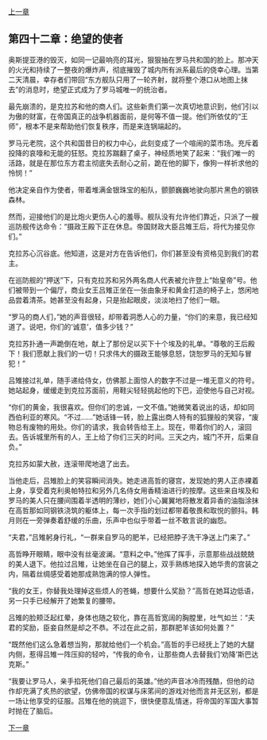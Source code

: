 [上一章](41-最后的共和国.md)

## 第四十二章：绝望的使者

奥斯提亚港的毁灭，如同一记最响亮的耳光，狠狠抽在罗马共和国的脸上。那冲天的火光和持续了一整夜的爆炸声，彻底摧毁了城内所有派系最后的侥幸心理。当第二天清晨，幸存者们带回“东方舰队只用了一轮齐射，就将整个港口从地图上抹去”的消息时，绝望正式成为了罗马城唯一的统治者。

最先崩溃的，是克拉苏和他的商人们。这些新贵们第一次真切地意识到，他们引以为傲的财富，在帝国真正的战争机器面前，是何等不值一提。他们所依仗的“王师”，根本不是来帮助他们恢复秩序，而是来连锅端起的。

罗马元老院，这个共和国昔日的权力中心，此刻变成了一个喧闹的菜市场。充斥着投降的哀嚎和无能的狂怒。克拉苏踹翻了桌子，神经质地笑了起来：“我们唯一的活路，就是在那位东方君主彻底失去耐心之前，跪在他的脚下，像狗一样祈求他的怜悯！”

他决定亲自作为使者，带着堆满金银珠宝的船队，颤颤巍巍地驶向那片黑色的钢铁森林。

然而，迎接他们的是比炮火更伤人心的羞辱。舰队没有允许他们靠近，只派了一艘巡防舰传达命令：“摄政王殿下正在休息。帝国财政大臣吕雉王后，将代为接见你们。”

克拉苏心沉谷底。他知道，这是对方在告诉他们，你们甚至没有资格见到我们的君主。

在巡防舰的“押送”下，只有克拉苏和另外两名商人代表被允许登上“始皇帝”号。他们被带到一个偏厅，商业女王吕雉正坐在一张由象牙和黄金打造的椅子上，悠闲地品尝着清茶。她甚至没有起身，只是抬起眼皮，淡淡地扫了他们一眼。
	
“罗马的商人们，”她的声音很轻，却带着洞悉人心的力量，“你们的来意，我已经知道了。说吧，你们的‘诚意’，值多少钱？”

克拉苏扑通一声跪倒在地，献上了那份足以买下十个埃及的礼单。“尊敬的王后殿下！我们愿献上我们的一切！只求伟大的摄政王能够息怒，饶恕罗马的无知与冒犯！”

吕雉接过礼单，随手递给侍女，仿佛那上面惊人的数字不过是一堆无意义的符号。她站起身，缓缓走到克拉苏面前，用鞋尖轻轻挑起他的下巴，迫使他与自己对视。

“你们的黄金，我很喜欢。但你们的忠诚，一文不值。”她微笑着说出的话，却如同西伯利亚的寒风。“不过……”她话锋一转，脸上露出商人特有的狐狸般的笑容，“废物总有废物的用处。你们的请求，我会转告给王上。现在，带着你们的人，滚回去。告诉城里所有的人，王上给了你们三天的时间。三天之内，城门不开，后果自负。”

克拉苏如蒙大赦，连滚带爬地退了出去。

当他走后，吕雉脸上的笑容瞬间消失。她走进高哲的寝宫，发现她的男人正赤裸着上身，享受着克利奥帕特拉和另外几名侍女用香精油进行的按摩。这些来自埃及和罗马的美人只在腰间围着半透明的薄纱，她们小心翼翼地将散发着异香的油脂涂抹在高哲那如同钢铁浇筑的躯体上，每一次手指的划过都带着敬畏和取悦的颤抖。韩月则在一旁弹奏着舒缓的乐曲，乐声中也似乎带着一丝不敢言说的幽怨。

“夫君，”吕雉躬身行礼，“一群来自罗马的肥羊，已经把脖子洗干净送上门来了。”

高哲睁开眼睛，眼中没有丝毫波澜。“意料之中。”他挥了挥手，示意那些战战兢兢的美人退下。他拉过吕雉，让她坐在自己的腿上，双手熟练地探入她华贵的宫装之内，隔着丝绸感受着她那成熟饱满的惊人弹性。

“我的女王，你替我处理掉这些烦人的苍蝇，想要什么奖励？”高哲在她耳边低语，另一只手已经解开了她繁复的腰带。

吕雉的脸颊泛起红晕，身体也随之软化，靠在高哲宽阔的胸膛里，吐气如兰：“夫君的奖励，臣妾自然是却之不恭。不过在此之前，那群肥羊该如何处置？”

“既然他们这么急着想当狗，那就给他们一个机会。”高哲的手已经抚上了她的大腿内侧，惹得吕雉一阵压抑的轻吟，“传我的命令，让那些商人去替我们‘劝降’斯巴达克斯。”

“我要让罗马人，亲手掐死他们自己最后的英雄。”他的声音冰冷而残酷，但他的动作却充满了炙热的欲望，仿佛帝国的权谋与床笫间的游戏对他而言并无区别，都是一场让他享受的征服。吕雉在他的挑逗下，很快便意乱情迷，将帝国的军国大事暂时抛在了脑后。

[下一章](43-角斗士的末路.md)
